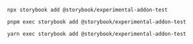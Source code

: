 ```shell renderer="common" language="js" packageManager="npx"
npx storybook add @storybook/experimental-addon-test
```

```shell renderer="common" language="js" packageManager="pnpm"
pnpm exec storybook add @storybook/experimental-addon-test
```

```shell renderer="common" language="js" packageManager="yarn"
yarn exec storybook add @storybook/experimental-addon-test
```
